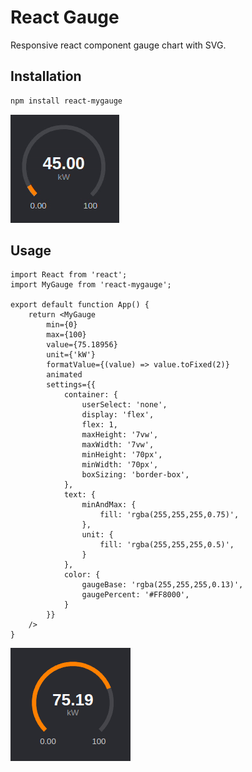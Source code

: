 # React Gauge

Responsive react component gauge chart with SVG.

## Installation

```bash
npm install react-mygauge
```
![gauge.gif](./assets/gauge.gif)

## Usage

```tsx
import React from 'react';
import MyGauge from 'react-mygauge';

export default function App() {
    return <MyGauge
        min={0}
        max={100}
        value={75.18956}
        unit={'kW'}
        formatValue={(value) => value.toFixed(2)}
        animated
        settings={{
            container: {
                userSelect: 'none',
                display: 'flex',
                flex: 1,
                maxHeight: '7vw',
                maxWidth: '7vw',
                minHeight: '70px',
                minWidth: '70px',
                boxSizing: 'border-box',
            },
            text: {
                minAndMax: {
                    fill: 'rgba(255,255,255,0.75)',
                },
                unit: {
                    fill: 'rgba(255,255,255,0.5)',
                }
            },
            color: {
                gaugeBase: 'rgba(255,255,255,0.13)',
                gaugePercent: '#FF8000',
            }
        }}
    />
}
```

![Gauge](./assets/img.png)


